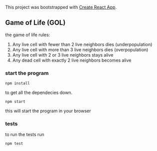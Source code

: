 This project was bootstrapped with [Create React App](https://github.com/facebookincubator/create-react-app).

## Game of Life (GOL)

the game of life rules:
1. Any live cell with fewer than 2 live neighbors dies (underpopulation)
2. Any live cell with more than 3 live neighbors dies (overpopulation)
3. Any live cell with 2 or 3 live neighbors stays alive
4. Any dead cell with exactly 2 live neighbors becomes alive

### start the program
```
npm install
```
to get all the dependecies down.

```
npm start
```
this will start the program in your browser

### tests
to run the tests run
```
npm test
```

